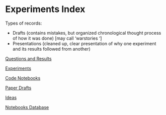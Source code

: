 # Experiments Index

Types of records: 

- Drafts (contains mistakes, but organized chronological thought process of how it was done) [may call ‘warstories ‘]
- Presentations (cleaned up, clear presentation of why one experiment and its results followed from another)

[Questions and Results](Experiments%20Index%2033ca6dad981343abb00a974a6c4e3607/Questions%20and%20Results%2087e989748e1942dfa05a7d90433f2e40.md)

[Experiments](Experiments%20Index%2033ca6dad981343abb00a974a6c4e3607/Experiments%208545f5a36448499c934d8659ba08d2c1.md)

[Code Notebooks](Experiments%20Index%2033ca6dad981343abb00a974a6c4e3607/Code%20Notebooks%20432b45bb746f43eabf4172f69d384f8a.md)

[Paper Drafts](Experiments%20Index%2033ca6dad981343abb00a974a6c4e3607/Paper%20Drafts%20c8403ec170204b3aa40fd28465a5635d.md)

[Ideas](Experiments%20Index%2033ca6dad981343abb00a974a6c4e3607/Ideas%2018dcd2cbad7f4bcc987f62409f8f23af.md) 

[Notebooks Database](Experiments%20Index%2033ca6dad981343abb00a974a6c4e3607/Notebooks%20Database%20196af7e228ab46f8803dafb2688ea296.md)